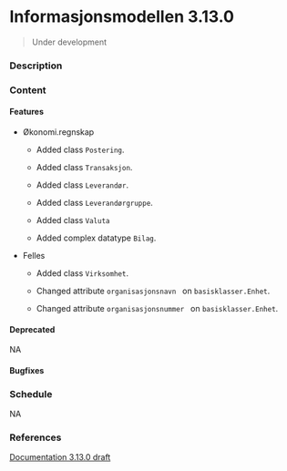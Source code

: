 # Informasjonsmodellen 3.13.0

> Under development
>
> 

### Description

### Content

#### Features

* Økonomi.regnskap

    * Added class `Postering`.
    * Added class `Transaksjon`.
    * Added class `Leverandør`.
    * Added class `Leverandørgruppe`.
    * Added class `Valuta`

    * Added complex datatype `Bilag`.

    

* Felles
    * Added class `Virksomhet`.

    * Changed attribute `organisasjonsnavn ` on `basisklasser.Enhet`.
    * Changed attribute `organisasjonsnummer ` on `basisklasser.Enhet`.


#### Deprecated

NA

#### Bugfixes

### Schedule

NA

### References

[Documentation 3.13.0 draft](https://informasjonsmodell.felleskomponent.no/docs?v=v3.13.0-draft)



